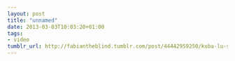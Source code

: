 ```yaml
---
layout: post
title: "unnamed"
date: 2013-03-03T10:03:20+01:00
tags:
- video
tumblr_url: http://fabiantheblind.tumblr.com/post/44442959250/kuba-lu-saz-this-little-film-is-a-result-of-six
---
```

